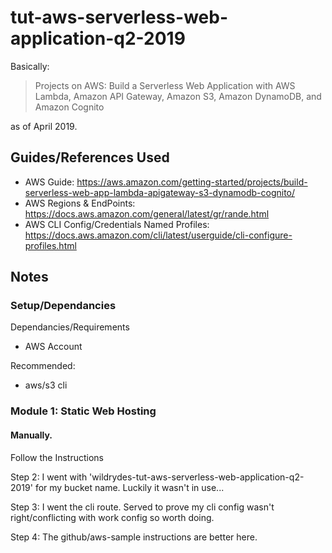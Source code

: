 # tut-aws-serverless-web-application-q2-2019
Basically:

>Projects on AWS:
Build a Serverless Web Application
with AWS Lambda, Amazon API Gateway, Amazon S3, Amazon DynamoDB, and Amazon Cognito

as of April 2019.

## Guides/References Used
* AWS Guide: https://aws.amazon.com/getting-started/projects/build-serverless-web-app-lambda-apigateway-s3-dynamodb-cognito/
* AWS Regions & EndPoints: https://docs.aws.amazon.com/general/latest/gr/rande.html
* AWS CLI Config/Credentials Named Profiles: https://docs.aws.amazon.com/cli/latest/userguide/cli-configure-profiles.html

## Notes

### Setup/Dependancies

Dependancies/Requirements
* AWS Account

Recommended:
* aws/s3 cli

### Module 1: Static Web Hosting

#### Manually.
Follow the Instructions

Step 2: I went with 'wildrydes-tut-aws-serverless-web-application-q2-2019' for my bucket name. Luckily it wasn't in use...

Step 3: I went the cli route. Served to prove my cli config wasn't right/conflicting with work config so worth doing.

Step 4: The github/aws-sample instructions are better here.
